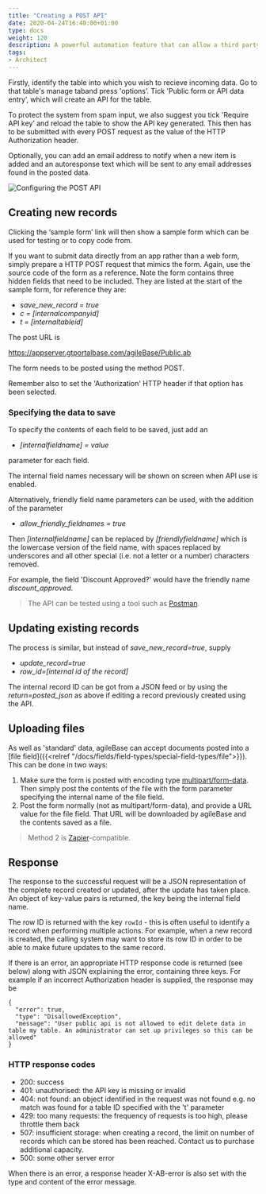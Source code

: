 ```yaml
---
title: "Creating a POST API"
date: 2020-04-24T16:40:00+01:00
type: docs
weight: 120
description: A powerful automation feature that can allow a third party system to POST data in to agileBase.
tags:
- Architect
---
```


Firstly, identify the table into which you wish to recieve incoming data. Go to that table's manage taband press 'options’. Tick 'Public form or API data entry’, which will create an API for the table.

To protect the system from spam input, we also suggest you tick 'Require API key’ and reload the table to show the API key generated. This then has to be submitted with every POST request as the value of the HTTP Authorization header.

Optionally, you can add an email address to notify when a new item is added and an autoresponse text which will be sent to any email addresses found in the posted data.

![Configuring the POST API](/incoming-data-api-new.png)

## Creating new records

Clicking the ‘sample form’ link will then show a sample form which can be used for testing or to copy code from. 

If you want to submit data directly from an app rather than a web form, simply prepare a HTTP POST request that mimics the form. Again, use the source code of the form as a reference. Note the form contains three hidden fields that need to be included. They are listed at the start of the sample form, for reference they are:

* _save_new_record = true_
* _c = [internalcompanyid]_
* _t = [internaltableid]_

The post URL is

https://appserver.gtportalbase.com/agileBase/Public.ab

The form needs to be posted using the method POST.

Remember also to set the 'Authorization' HTTP header if that option has been selected.

### Specifying the data to save
To specify the contents of each field to be saved, just add an 
* _[internalfieldname] = value_

parameter for each field.

The internal field names necessary will be shown on screen when API use is enabled.

Alternatively, friendly field name parameters can be used, with the addition of the parameter
* _allow_friendly_fieldnames = true_

Then _[internalfieldname]_ can be replaced by _[friendlyfieldname]_ which is the lowercase version of the field name, with spaces replaced by underscores and all other special (i.e. not a letter or a number) characters removed.

For example, the field 'Discount Approved?' would have the friendly name _discount_approved_.

> The API can be tested using a tool such as [Postman](https://www.postman.com).

## Updating existing records
The process is similar, but instead of _save_new_record=true_, supply 
* _update_record=true_
* _row_id=[internal id of the record]_

The internal record ID can be got from a JSON feed or by using the _return=posted_json_ as above if editing a record previously created using the API.

## Uploading files
As well as 'standard' data, agileBase can accept documents posted into a [file field]({{<relref "/docs/fields/field-types/special-field-types/file">}}). This can be done in two ways:

1) Make sure the form is posted with encoding type [multipart/form-data](https://developer.mozilla.org/en-US/docs/Web/HTTP/Methods/POST). Then simply post the contents of the file with the form parameter specifying the internal name of the file field.
2) Post the form normally (not as multipart/form-data), and provide a URL value for the file field. That URL will be downloaded by agileBase and the contents saved as a file.
> Method 2 is [Zapier](https://www.zapier.com)-compatible.

## Response

The response to the successful request will be a JSON representation of the complete record created or updated, after the update has taken place. An object of key-value pairs is returned, the key being the internal field name.

The row ID is returned with the key `rowId` - this is often useful to identify a record when performing multiple actions. For example, when a new record is created, the calling system may want to store its row ID in order to be able to make future updates to the same record.

If there is an error, an appropriate HTTP response code is returned (see below) along with JSON explaining the error, containing three keys. For example if an incorrect Authorization header is supplied, the response may be

```
{
  "error": true,
  "type": "DisallowedException",
  "message": "User public api is not allowed to edit delete data in table my table. An administrator can set up privileges so this can be allowed"
}
```

### HTTP response codes
* 200: success
* 401: unauthorised: the API key is missing or invalid
* 404: not found: an object identified in the request was not found e.g. no match was found for a table ID specified with the 't' parameter
* 429: too many requests: the frequency of requests is too high, please throttle them back
* 507: insufficient storage: when creating a record, the limit on number of records which can be stored has been reached. Contact us to purchase additional capacity.
* 500: some other server error

When there is an error, a response header X-AB-error is also set with the type and content of the error message.
